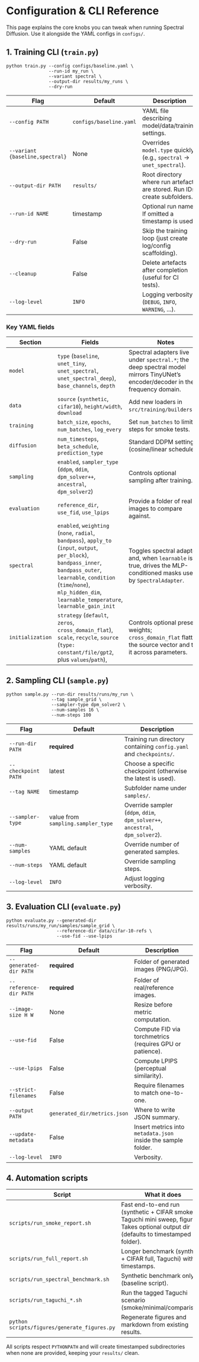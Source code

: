 # Configuration & CLI Reference

This page explains the core knobs you can tweak when running Spectral Diffusion. Use it alongside the YAML configs in `configs/`.

## 1. Training CLI (`train.py`)
```
python train.py --config configs/baseline.yaml \
                --run-id my_run \
                --variant spectral \
                --output-dir results/my_runs \
                --dry-run
```
| Flag | Default | Description |
|------|---------|-------------|
| `--config PATH` | `configs/baseline.yaml` | YAML file describing model/data/training settings. |
| `--variant {baseline,spectral}` | None | Overrides `model.type` quickly (e.g., `spectral` → `unet_spectral`). |
| `--output-dir PATH` | `results/` | Root directory where run artefacts are stored. Run IDs create subfolders. |
| `--run-id NAME` | timestamp | Optional run name. If omitted a timestamp is used. |
| `--dry-run` | False | Skip the training loop (just create log/config scaffolding). |
| `--cleanup` | False | Delete artefacts after completion (useful for CI tests). |
| `--log-level` | `INFO` | Logging verbosity (`DEBUG`, `INFO`, `WARNING`, ...). |

### Key YAML fields
| Section | Fields | Notes |
|---------|--------|-------|
| `model` | `type` (`baseline`, `unet_tiny`, `unet_spectral`, `unet_spectral_deep`), `base_channels`, `depth` | Spectral adapters live under `spectral.*`; the deep spectral model mirrors TinyUNet’s encoder/decoder in the frequency domain. |
| `data` | `source` (`synthetic`, `cifar10`), `height/width`, `download` | Add new loaders in `src/training/builders.py`. |
| `training` | `batch_size`, `epochs`, `num_batches`, `log_every` | Set `num_batches` to limit steps for smoke tests. |
| `diffusion` | `num_timesteps`, `beta_schedule`, `prediction_type` | Standard DDPM settings (cosine/linear schedule). |
| `sampling` | `enabled`, `sampler_type` (`ddpm`, `ddim`, `dpm_solver++`, `ancestral`, `dpm_solver2`) | Controls optional sampling after training. |
| `evaluation` | `reference_dir`, `use_fid`, `use_lpips` | Provide a folder of real images to compare against. |
| `spectral` | `enabled`, `weighting` (`none`, `radial`, `bandpass`), `apply_to` (`input`, `output`, `per_block`), `bandpass_inner`, `bandpass_outer`, `learnable`, `condition` (`time`/`none`), `mlp_hidden_dim`, `learnable_temperature`, `learnable_gain_init` | Toggles spectral adapters and, when `learnable` is true, drives the MLP-conditioned masks used by `SpectralAdapter`. |
| `initialization` | `strategy` (`default`, `zeros`, `cross_domain_flat`), `scale`, `recycle`, `source` (`type: constant/file/gpt2`, plus `values`/`path`), | Controls optional preset weights; `cross_domain_flat` flattens the source vector and tiles it across parameters. |

## 2. Sampling CLI (`sample.py`)
```
python sample.py --run-dir results/runs/my_run \
                 --tag sample_grid \
                 --sampler-type dpm_solver2 \
                 --num-samples 16 \
                 --num-steps 100
```
| Flag | Default | Description |
|------|---------|-------------|
| `--run-dir PATH` | **required** | Training run directory containing `config.yaml` and `checkpoints/`. |
| `--checkpoint PATH` | latest | Choose a specific checkpoint (otherwise the latest is used). |
| `--tag NAME` | timestamp | Subfolder name under `samples/`. |
| `--sampler-type` | value from `sampling.sampler_type` | Override sampler (`ddpm`, `ddim`, `dpm_solver++`, `ancestral`, `dpm_solver2`). |
| `--num-samples` | YAML default | Override number of generated samples. |
| `--num-steps` | YAML default | Override sampling steps. |
| `--log-level` | `INFO` | Adjust logging verbosity. |

## 3. Evaluation CLI (`evaluate.py`)
```
python evaluate.py --generated-dir results/runs/my_run/samples/sample_grid \
                   --reference-dir data/cifar-10-refs \
                   --use-fid --use-lpips
```
| Flag | Default | Description |
|------|---------|-------------|
| `--generated-dir PATH` | **required** | Folder of generated images (PNG/JPG). |
| `--reference-dir PATH` | **required** | Folder of real/reference images. |
| `--image-size H W` | None | Resize before metric computation. |
| `--use-fid` | False | Compute FID via torchmetrics (requires GPU or patience). |
| `--use-lpips` | False | Compute LPIPS (perceptual similarity). |
| `--strict-filenames` | False | Require filenames to match one-to-one. |
| `--output PATH` | `generated_dir/metrics.json` | Where to write JSON summary. |
| `--update-metadata` | False | Insert metrics into `metadata.json` inside the sample folder. |
| `--log-level` | `INFO` | Verbosity. |

## 4. Automation scripts
| Script | What it does |
|--------|--------------|
| `scripts/run_smoke_report.sh` | Fast end-to-end run (synthetic + CIFAR smoke, Taguchi mini sweep, figures). Takes optional output dir (defaults to timestamped folder). |
| `scripts/run_full_report.sh` | Longer benchmark (synthetic + CIFAR full, Taguchi) with timestamps. |
| `scripts/run_spectral_benchmark.sh` | Synthetic benchmark only (baseline script). |
| `scripts/run_taguchi_*.sh` | Run the tagged Taguchi scenario (smoke/minimal/comparison). |
| `python scripts/figures/generate_figures.py` | Regenerate figures and markdown from existing results. |

All scripts respect `PYTHONPATH` and will create timestamped subdirectories when none are provided, keeping your `results/` clean.
